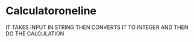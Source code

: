 # Calculatoroneline


IT TAKES INPUT IN STRING THEN CONVERTS IT TO INTEGER AND THEN DO THE CALCULATION
